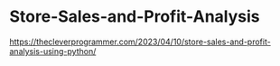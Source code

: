 # Store-Sales-and-Profit-Analysis
https://thecleverprogrammer.com/2023/04/10/store-sales-and-profit-analysis-using-python/